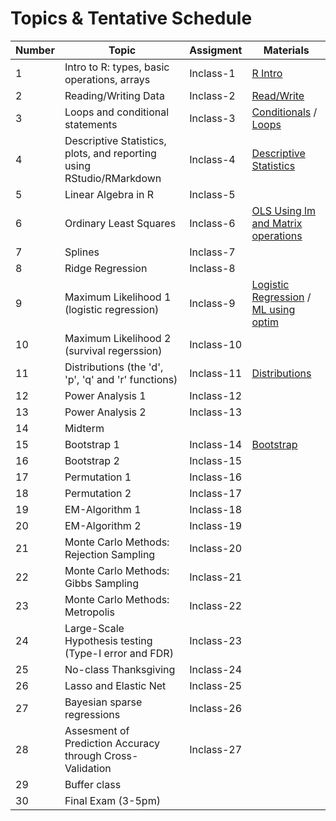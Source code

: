 # Topics & Tentative Schedule

|Number|Topic|Assigment|Materials|
|----|----|----|----|
|1|Intro to R: types, basic operations, arrays|Inclass-1|[R Intro](https://github.com/gdlc/STAT_COMP/blob/master/RIntro.md)|
|2|Reading/Writing Data|Inclass-2|[Read/Write](https://github.com/gdlc/STAT_COMP/blob/master/RIntro.md#read-write)|
|3|Loops and conditional statements|Inclass-3|[Conditionals](https://github.com/QuantGen/RIntro#conditionals) / [Loops](https://github.com/gdlc/STAT_COMP/blob/master/RIntro.md#loops)|
|4|Descriptive Statistics, plots, and reporting using RStudio/RMarkdown|Inclass-4| [Descriptive Statistics](https://github.com/gdlc/STAT_COMP/blob/master/RIntro.md#descriptives)|
|5|Linear Algebra in R|Inclass-5||
|6|Ordinary Least Squares|Inclass-6|[OLS Using lm and Matrix operations](https://github.com/gdlc/STAT_COMP/blob/master/OLS.md)|
|7|Splines|Inclass-7||
|8|Ridge Regression|Inclass-8||
|9|Maximum Likelihood 1 (logistic regression)|Inclass-9|[Logistic Regression](https://github.com/gdlc/STAT_COMP/blob/master/LogisticRegression.pdf) / [ML using optim](https://github.com/gdlc/STAT_COMP/blob/master/LogisticRegression.pdf)|
|10|Maximum Likelihood 2 (survival regerssion)|Inclass-10||
|11|Distributions (the 'd', 'p', 'q' and 'r' functions)|Inclass-11|[Distributions](https://github.com/gdlc/STAT_COMP/blob/master/RIntro.md#distributions)|
|12|Power Analysis 1|Inclass-12||
|13|Power Analysis 2|Inclass-13||
|14|Midterm|||
|15|Bootstrap 1|Inclass-14|[Bootstrap](https://github.com/gdlc/STAT_COMP/blob/master/BOOTSTRAP.md)|
|16|Bootstrap 2|Inclass-15||
|17| Permutation 1|Inclass-16||
|18|Permutation 2|Inclass-17||
|19|EM-Algorithm 1|Inclass-18||
|20|EM-Algorithm 2|Inclass-19||
|21|Monte Carlo Methods: Rejection Sampling|Inclass-20||
|22|Monte Carlo Methods: Gibbs Sampling|Inclass-21||
|23|Monte Carlo Methods: Metropolis|Inclass-22||
|24|Large-Scale Hypothesis testing (Type-I error and FDR)|Inclass-23|||
|25|No-class Thanksgiving|Inclass-24||
|26|Lasso and Elastic Net |Inclass-25||
|27|Bayesian sparse regressions|Inclass-26||
|28|Assesment of Prediction Accuracy through Cross-Validation|Inclass-27||
|29|Buffer class|||
|30|Final Exam (3-5pm)|||
